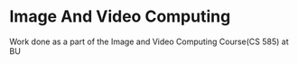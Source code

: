 # Image And Video Computing 
Work done as a part of the Image and Video Computing Course(CS 585) at BU
